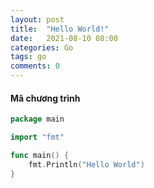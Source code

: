 ```yaml
---
layout: post
title:  "Hello World!"
date:   2021-08-10 08:00
categories: Go
tags: go
comments: 0
---
```


#### Mã chương trình
```go
package main

import "fmt"

func main() {
	fmt.Println("Hello World")
}
```